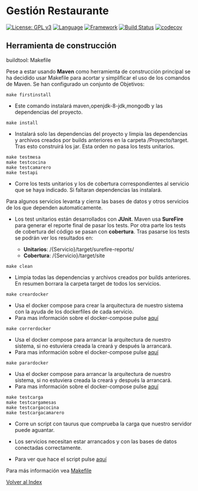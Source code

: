 # Gestión Restaurante 
[![License: GPL v3](https://img.shields.io/badge/License-GPLv3-blue.svg)](https://www.gnu.org/licenses/gpl-3.0)
[![Language](https://img.shields.io/badge/Language-java-red.svg)](https://www.java.com/)
[![Framework](https://img.shields.io/badge/Framework-spring-green.svg)](https://spring.io/)
[![Build Status](https://travis-ci.org/antmordhar/ProyectoCC.svg?branch=master)](https://travis-ci.org/antmordhar/ProyectoCC)
[![codecov](https://codecov.io/gh/antmordhar/ProyectoCC/branch/master/graph/badge.svg)](https://codecov.io/gh/antmordhar/ProyectoCC)

## Herramienta de construcción
buildtool: Makefile

Pese a estar usando **Maven** como herramienta de construcción principal se ha decidido usar Makefile para acortar y simplificar el uso de los comandos de Maven. Se han configurado un conjunto de Objetivos:

~~~shell
make firstinstall
~~~

* Este comando instalará maven,openjdk-8-jdk,mongodb y las dependencias del proyecto.

~~~shell
make install
~~~

* Instalará solo las dependencias del proyecto y limpia las dependencias y archivos creados por builds anteriores en la carpeta /Proyecto/target. Tras esto construirá los jar. Esta orden no pasa los tests unitarios.

~~~shell
make testmesa
make testcocina
make testcamarero
make testapi
~~~

* Corre los tests unitarios y los de cobertura correspondientes al servicio que se haya indicado. Si faltaran dependencias las instalará.

Para algunos servicios levanta y cierra las bases de datos y otros servicios de los que dependen automaticamente.

* Los test unitarios están desarrollados con **JUnit**. Maven usa **SureFire** para generar el reporte final de pasar los tests.
Por otra parte los tests de cobertura del código se pasan con **cobertura**. Tras pasarse los tests se podrán ver los resultados en:

  * **Unitarios**: /{Servicio}/target/surefire-reports/
  * **Cobertura**: /{Servicio}/target/site
  
~~~shell
make clean
~~~

* Limpia todas las dependencias y archivos creados por builds anteriores. En resumen borrara la carpeta target de todos los servicios.

~~~shell
make creardocker
~~~

* Usa el docker compose para crear la arquitectura de nuestro sistema con la ayuda de los dockerfiles de cada servicio.
* Para mas información sobre el docker-compose pulse [aquí](https://github.com/antmordhar/ProyectoCC/blob/master/docker-compose.yml)

  
~~~shell
make correrdocker
~~~

* Usa el docker compose para arrancar la arquitectura de nuestro sistema, si no estuviera creada la creará y después la arrancará.
* Para mas información sobre el docker-compose pulse [aquí](https://github.com/antmordhar/ProyectoCC/blob/master/docker-compose.yml)

~~~shell
make parardocker
~~~

* Usa el docker compose para arrancar la arquitectura de nuestro sistema, si no estuviera creada la creará y después la arrancará.
* Para mas información sobre el docker-compose pulse [aquí](https://github.com/antmordhar/ProyectoCC/blob/master/docker-compose.yml)

~~~shell
make testcarga
make testcargamesas
make testcargacocina
make testcargacamarero
~~~

* Corre un script con taurus que comprueba la carga que nuestro servidor puede aguantar.
* Los servicios necesitan estar arrancados y con las bases de datos conectadas correctamente.

* Para ver que hace el script pulse [aquí](https://github.com/antmordhar/ProyectoCC/blob/master/TestsConexion/test.yml)

Para más información vea [Makefile](https://github.com/antmordhar/ProyectoCC/blob/master/Makefile)

[Volver al Index](https://antmordhar.github.io/ProyectoCC/)